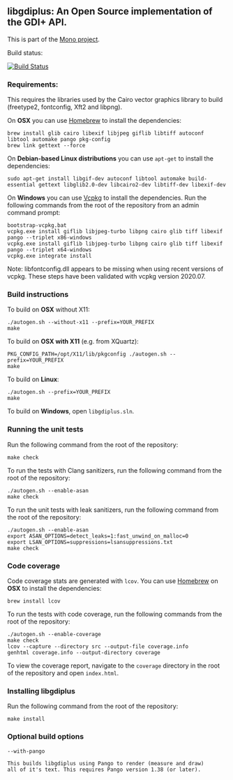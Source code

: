 ## libgdiplus: An Open Source implementation of the GDI+ API.

This is part of the [Mono project](http://www.mono-project.com/).

Build status:

[![Build Status](https://dev.azure.com/dnceng/public/_apis/build/status/mono/mono-libgdiplus-ci?branchName=main)](https://dev.azure.com/dnceng/public/_build/latest?definitionId=617&branchName=main)

### Requirements:

This requires the libraries used by the Cairo vector graphics library to build (freetype2, fontconfig, Xft2 and libpng).

On **OSX** you can use [Homebrew](https://brew.sh/) to install the dependencies:

	brew install glib cairo libexif libjpeg giflib libtiff autoconf libtool automake pango pkg-config
	brew link gettext --force

On **Debian-based Linux distributions** you can use `apt-get` to install the dependencies:

	sudo apt-get install libgif-dev autoconf libtool automake build-essential gettext libglib2.0-dev libcairo2-dev libtiff-dev libexif-dev

On **Windows** you can use [Vcpkg](https://github.com/Microsoft/vcpkg) to install the dependencies. Run the following commands from the root of the repository from an admin command prompt:

	bootstrap-vcpkg.bat
	vcpkg.exe install giflib libjpeg-turbo libpng cairo glib tiff libexif pango --triplet x86-windows
	vcpkg.exe install giflib libjpeg-turbo libpng cairo glib tiff libexif pango --triplet x64-windows
	vcpkg.exe integrate install

Note: libfontconfig.dll appears to be missing when using recent versions of vcpkg. These steps have been validated with vcpkg version 2020.07.

### Build instructions

To build on **OSX** without X11:

	./autogen.sh --without-x11 --prefix=YOUR_PREFIX
	make

To build on **OSX with X11** (e.g. from XQuartz):

	PKG_CONFIG_PATH=/opt/X11/lib/pkgconfig ./autogen.sh --prefix=YOUR_PREFIX
	make

To build on **Linux**:

	./autogen.sh --prefix=YOUR_PREFIX
	make

To build on **Windows**, open `libgdiplus.sln`.

### Running the unit tests

Run the following command from the root of the repository:

	make check

To run the tests with Clang sanitizers, run the following command from the root of the repository:

	./autogen.sh --enable-asan
	make check

To run the unit tests with leak sanitizers, run the following command from the root of the repository:

	./autogen.sh --enable-asan
	export ASAN_OPTIONS=detect_leaks=1:fast_unwind_on_malloc=0
	export LSAN_OPTIONS=suppressions=lsansuppressions.txt
	make check

### Code coverage

Code coverage stats are generated with `lcov`. You can use [Homebrew](https://brew.sh/) on **OSX** to install the dependencies:

	brew install lcov

To run the tests with code coverage, run the following commands from the root of the repository:

	./autogen.sh --enable-coverage
	make check
	lcov --capture --directory src --output-file coverage.info
	genhtml coverage.info --output-directory coverage

To view the coverage report, navigate to the `coverage` directory in the root of the repository and open `index.html`.

### Installing libgdiplus

Run the following command from the root of the repository:

	make install

### Optional build options

	--with-pango

	This builds libgdiplus using Pango to render (measure and draw) 
	all of it's text. This requires Pango version 1.38 (or later).
